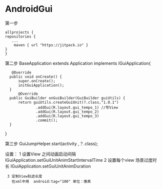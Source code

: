 # AndroidGui
第一步 
    
    allprojects {
    repositories {
       ...
        maven { url "https://jitpack.io" }
    }
    }
第二步
BaseApplication extends Application implements IGuiApplication{
    
       @Override
      public void onCreate() {
          super.onCreate();
          initGuiApplication();
      }
          @Override
      public GuiBuilder onGuiBuilder(GuiBuilder guiUtils) {
          return guiUtils.createGuiUnit(?.class,"1.0.1")
                  .addGui(R.layout.gui_tempo_1) //写View
                  .addGui(R.layout.gui_tempo_2)
                  .addGui(R.layout.gui_tempo_3)
                  .commit();
      }
}

第三步
        GuiJumpHelper.start(activity ,？.class);



设置：
     1 设置View 之间动画启动间隔
       IGuiApplication.setGuiUnitAnimStartIntervalTime
     2 设置每个view 场景过度时长
       IGuiApplication.setGuiUnitAnimDuration

     3 定制View轨迹长度
       在xml中用  android:tag="100" 单位：像素
